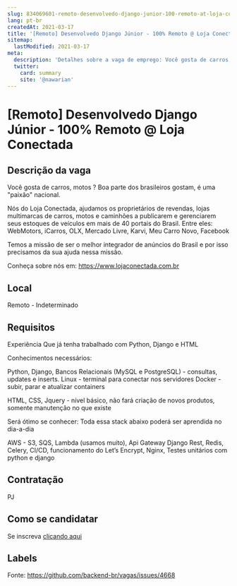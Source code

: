 ```yaml
---
slug: 834069601-remoto-desenvolvedo-django-junior-100-remoto-at-loja-conectada
lang: pt-br
createdAt: 2021-03-17
title: '[Remoto] Desenvolvedo Django Júnior - 100% Remoto @ Loja Conectada - Vaga de Emprego'
sitemap:
  lastModified: 2021-03-17
meta:
  description: 'Detalhes sobre a vaga de emprego: Você gosta de carros, motos ? Boa parte dos brasileiros gostam, é uma "paixão" nacional. Nós do Loja Conectada, ajudamos os proprietários de revendas, lojas multimarcas de carros, motos e caminhões a publicarem e gerenciarem seus estoques de veículos em mais de 40 portais do Brasil. Entre eles: WebMotors, iCarros, OLX, Mercado Livre, Karvi, Meu Carro Novo, Facebook Temos a missão de ser o melhor integrador de anúncios do Brasil e por isso precisamos da sua ajuda nessa missão. Conheça sobre nós em: https://www.lojaconectada.com.br'
  twitter:
    card: summary
    site: '@nawarian'
---
```


# [Remoto] Desenvolvedo Django Júnior - 100% Remoto @ Loja Conectada

## Descrição da vaga

Você gosta de carros, motos ? Boa parte dos brasileiros gostam, é uma "paixão" nacional.

Nós do Loja Conectada, ajudamos os proprietários de revendas, lojas multimarcas de carros, motos e caminhões a publicarem e gerenciarem seus estoques de veículos em mais de 40 portais do Brasil.
Entre eles: WebMotors, iCarros, OLX, Mercado Livre, Karvi, Meu Carro Novo, Facebook

Temos a missão de ser o melhor integrador de anúncios do Brasil e por isso precisamos da sua ajuda nessa missão.

Conheça sobre nós em: https://www.lojaconectada.com.br

## Local

Remoto - Indeterminado

## Requisitos

Experiência
Que já tenha trabalhado com Python, Django e HTML

Conhecimentos necessários:

Python, Django, 
Bancos Relacionais (MySQL e PostgreSQL) - consultas, updates e inserts. 
Linux -  terminal para conectar nos servidores
Docker - subir, parar e atualizar containers

HTML, CSS, Jquery - nível básico, não fará criação de novos produtos, somente manutenção no que existe

Será ótimo se conhecer:
Toda essa stack abaixo poderá ser aprendida no dia-a-dia

AWS - S3, SQS, Lambda (usamos muito), Api Gateway
Django Rest, Redis, Celery, CI/CD, funcionamento do Let’s Encrypt, Nginx, Testes unitários com python e django

## Contratação

PJ

## Como se candidatar

Se inscreva [clicando aqui](https://www.pyjobs.com.br/job/2304)

## Labels



Fonte: https://github.com/backend-br/vagas/issues/4668